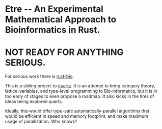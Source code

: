 # Etre -- An Experimental Mathematical Approach to Bioinformatics in Rust.
# NOT READY FOR ANYTHING SERIOUS.

For serious work there is [rust-bio](https://github.com/rust-bio/rust-bio).

This is a sibling project to [quartz](https://github.com/krhoda/quartz). It is an attempt to bring category theory, lattice-variables, and type-level programming to Bio-informatics, but it is in too early of stages to even propose a roadmap. It also kicks in the tires of ideas being explored quartz.

Ideally, this would offer type-safe automatically-parallel algorithms that would be efficient in speed and memory footprint, and make maximum usage of parallization. Who knows?
